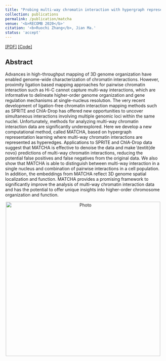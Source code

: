 ```yaml
---
title: "Probing multi-way chromatin interaction with hypergraph representation learning"
collection: publications
permalink: /publication/matcha
venue: '<b>RECOMB 2020</b>'
citation: '<b>Ruochi Zhang</b>, Jian Ma.'
status: 'accept'
---  
```

[[PDF]](https://www.biorxiv.org/content/10.1101/2020.01.22.916171v1.full.pdf) [[Code]](https://github.com/ma-compbio/MATCHA)


## Abstract
Advances in high-throughput mapping of 3D genome organization have enabled genome-wide characterization of chromatin interactions.
However, proximity ligation based mapping approaches for pairwise chromatin interaction such as Hi-C cannot capture multi-way interactions, which are informative to delineate higher-order genome organization and gene regulation mechanisms at single-nucleus resolution.
The very recent development of ligation-free chromatin interaction mapping methods such as SPRITE and ChIA-Drop has offered new opportunities to uncover simultaneous interactions involving multiple genomic loci within the same nuclei. 
Unfortunately, methods for analyzing multi-way chromatin interaction data are significantly underexplored.
Here we develop a new computational method, called MATCHA, based on hypergraph representation learning where multi-way chromatin interactions are represented as hyperedges.
Applications to SPRITE and ChIA-Drop data suggest that MATCHA is effective to denoise the data and make \textit{de novo} predictions of multi-way chromatin interactions, reducing the potential false positives and false negatives from the original data.
We also show that MATCHA is able to distinguish between multi-way interaction in a single nucleus and combination of pairwise interactions in a cell population. 
In addition, the embeddings from MATCHA reflect 3D genome spatial localization and function. 
MATCHA provides a promising framework to significantly improve the analysis of multi-way chromatin interaction data and has the potential to offer unique insights into higher-order chromosome organization and function.
<p align="center">
  <img src="https://ruochiz.github.io/images/MATCHA_overview.png?raw=true" alt="Photo" style="width: 500px;"/> 
</p>